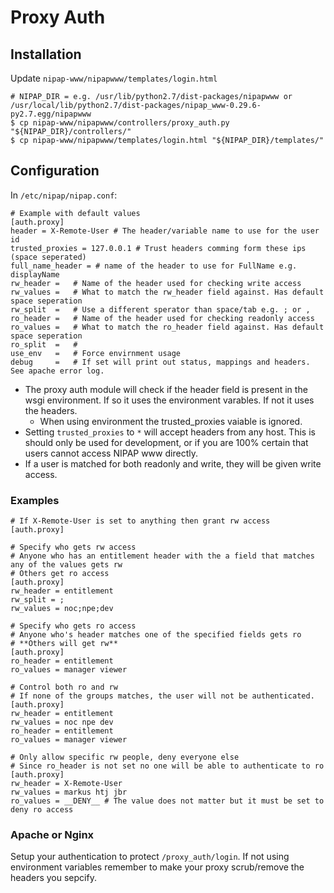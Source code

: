 # Proxy Auth

## Installation

Update `nipap-www/nipapwww/templates/login.html`

```
# NIPAP_DIR = e.g. /usr/lib/python2.7/dist-packages/nipapwww or /usr/local/lib/python2.7/dist-packages/nipap_www-0.29.6-py2.7.egg/nipapwww
$ cp nipap-www/nipapwww/controllers/proxy_auth.py "${NIPAP_DIR}/controllers/"
$ cp nipap-www/nipapwww/templates/login.html "${NIPAP_DIR}/templates/"
```

## Configuration


In `/etc/nipap/nipap.conf`:

```
# Example with default values
[auth.proxy]
header = X-Remote-User # The header/variable name to use for the user id
trusted_proxies = 127.0.0.1 # Trust headers comming form these ips (space seperated)
full_name_header = # name of the header to use for FullName e.g. displayName
rw_header =   # Name of the header used for checking write access
rw_values =   # What to match the rw_header field against. Has default space seperation
rw_split  =   # Use a different sperator than space/tab e.g. ; or , 
ro_header =   # Name of the header used for checking readonly access
ro_values =   # What to match the ro_header field against. Has default space seperation
ro_split  =   # 
use_env   =   # Force envirnment usage
debug     =   # If set will print out status, mappings and headers. See apache error log.
```

- The proxy auth module will check if the header field is present in the wsgi environment. If so it uses the environment varables. If not it uses the headers. 
  - When using environment the trusted_proxies vaiable is ignored.
- Setting `trusted_proxies` to `*` will accept headers from any host. This is should only be used for development, or if you are 100% certain that users cannot access NIPAP www directly.
- If a user is matched for both readonly and write, they will be given write access.


### Examples

```
# If X-Remote-User is set to anything then grant rw access
[auth.proxy]

# Specify who gets rw access
# Anyone who has an entitlement header with the a field that matches any of the values gets rw
# Others get ro access
[auth.proxy]
rw_header = entitlement
rw_split = ;
rw_values = noc;npe;dev 

# Specify who gets ro access
# Anyone who's header matches one of the specified fields gets ro
# **Others will get rw**
[auth.proxy]
ro_header = entitlement
ro_values = manager viewer

# Control both ro and rw
# If none of the groups matches, the user will not be authenticated.
[auth.proxy]
rw_header = entitlement
rw_values = noc npe dev 
ro_header = entitlement
ro_values = manager viewer

# Only allow specific rw people, deny everyone else
# Since ro_header is not set no one will be able to authenticate to ro
[auth.proxy]
rw_header = X-Remote-User
rw_values = markus htj jbr
ro_values = __DENY__ # The value does not matter but it must be set to deny ro access
```

### Apache or Nginx

Setup your authentication to protect `/proxy_auth/login`. If not using environment variables remember to make your proxy scrub/remove the headers you sepcify.
